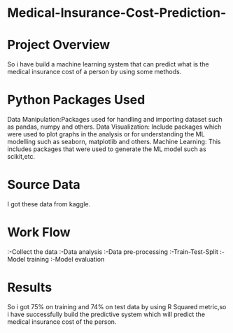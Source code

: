 # Medical-Insurance-Cost-Prediction-
# Project Overview
So i have build a machine learning system that can predict what is the medical insurance cost of a person by using some methods.
# Python Packages Used
Data Manipulation:Packages used for handling and importing dataset such as pandas, numpy and others. Data Visualization: Include packages which were used to plot graphs in the analysis or for understanding the ML modelling such as seaborn, matplotlib and others. Machine Learning: This includes packages that were used to generate the ML model such as scikit,etc.
# Source Data
I got these data from kaggle.
# Work Flow
:-Collect the data
:-Data analysis
:-Data pre-processing
:-Train-Test-Split
:-Model training
:-Model evaluation
# Results
So i got 75% on training and 74% on test data by using R Squared metric,so i have successfully build the predictive system which will predict the medical insurance cost of the person.
